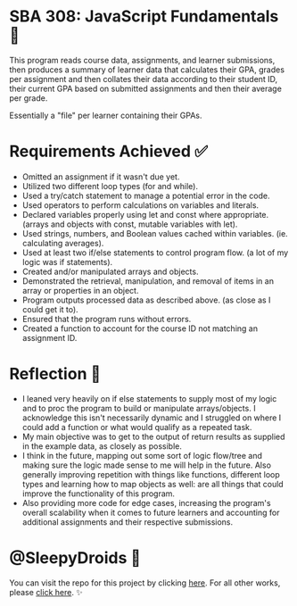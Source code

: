 
# SBA 308: JavaScript Fundamentals 💾

This program reads course data, assignments, and learner submissions, then produces a summary of learner data that calculates their GPA, grades per assignment and then collates their data according to their student ID, their current GPA based on submitted assignments and then their average per grade. 

Essentially a "file" per learner containing their GPAs. 

# Requirements Achieved ✅

- Omitted an assignment if it wasn't due yet. 
- Utilized two different loop types (for and while).
- Used a try/catch statement to manage a potential error in the code.
- Used operators to perform calculations on variables and literals. 
- Declared variables properly using let and const where appropriate. (arrays and objects with const, mutable variables with let). 
- Used strings, numbers, and Boolean values cached within variables. (ie. calculating averages). 
- Used at least two if/else statements to control program flow. (a lot of my logic was if statements).
- Created and/or manipulated arrays and objects.
- Demonstrated the retrieval, manipulation, and removal of items in an array or properties in an object. 
- Program outputs processed data as described above. (as close as I could get it to).
- Ensured that the program runs without errors.
- Created a function to account for the course ID not matching an assignment ID. 

# Reflection 💭

- I leaned very heavily on if else statements to supply most of my logic and to proc the program to build or manipulate arrays/objects. I acknowledge this isn't necessarily dynamic and I struggled on where I could add a function or what would qualify as a repeated task. 
- My main objective was to get to the output of return results as supplied in the example data, as closely as possible. 
- I think in the future, mapping out some sort of logic flow/tree and making sure the logic made sense to me will help in the future. Also generally improving repetition with things like functions, different loop types and learning how to map objects as well: are all things that could improve the functionality of this program.
- Also providing more code for edge cases, increasing the program's overall scalability when it comes to future learners and accounting for additional assignments and their respective submissions. 

# @SleepyDroids 🤖

You can visit the repo for this project by clicking [here](https://github.com/SleepyDroids/308_SBA_JS). For all other works, please [click here](https://github.com/SleepyDroids). ✨


